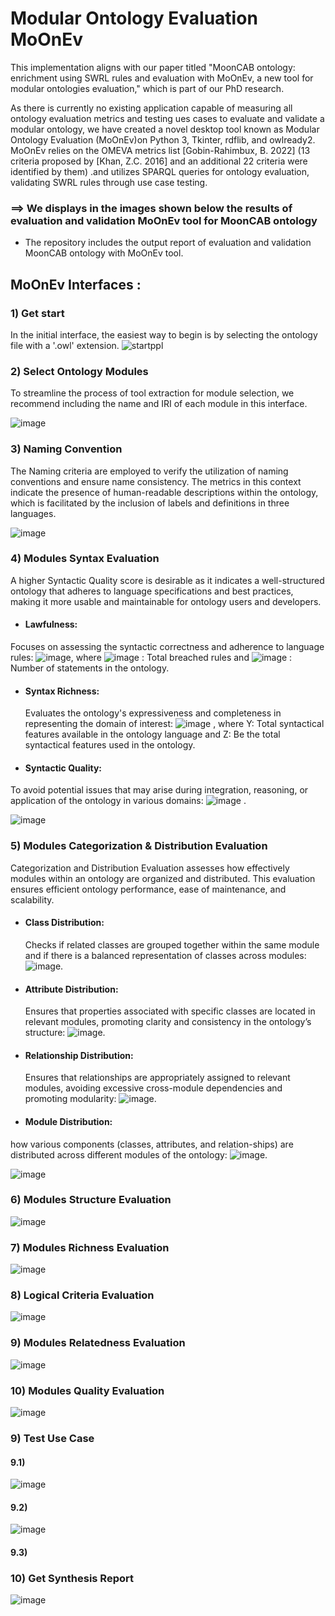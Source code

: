 # Modular Ontology Evaluation MoOnEv

This implementation aligns with our paper titled "MoonCAB ontology: enrichment using SWRL rules and evaluation with MoOnEv, a new tool for modular ontologies evaluation," which is part of our PhD research.

As there is currently no existing application capable of measuring all ontology evaluation metrics and testing ues cases to evaluate and validate a modular ontology, we have created a novel desktop tool known as Modular Ontology Evaluation (MoOnEv)on Python 3, Tkinter, rdflib, and owlready2. MoOnEv relies on the OMEVA metrics list [Gobin-Rahimbux, B. 2022] (13 criteria proposed by [Khan, Z.C. 2016] and an additional 22 criteria were identified by them) .and utilizes SPARQL queries for ontology evaluation, validating SWRL rules through use case testing.

  ### ==> We displays in the images shown below the results of evaluation and validation MoOnEv tool for MoonCAB ontology
- The repository includes the output report of evaluation and validation MoonCAB ontology with MoOnEv tool.
## MoOnEv Interfaces :
### 1) Get start
In the initial interface, the easiest way to begin is by selecting the ontology file with a '.owl' extension.
![startppl](https://github.com/nourelhoudahamoudaa/Mo-On-Ev/assets/48714413/e225e070-b40d-4d61-af55-bb54a9d9b381)

### 2) Select Ontology Modules
To streamline the process of tool extraction for module selection, we recommend including the name and IRI of each module in this interface.

![image](https://github.com/nourelhoudahamoudaa/Mo-On-Ev/assets/48714413/4cb42400-60f4-4b24-a2f5-4fb1615beaf6)



### 3) Naming Convention
  The Naming criteria are employed to verify the utilization of naming conventions and ensure name consistency. The metrics in this context indicate the presence of human-readable descriptions within the ontology, which is facilitated by the inclusion of labels and definitions in three languages.
  
![image](https://github.com/nourelhoudahamoudaa/Mo-On-Ev/assets/48714413/e1a7ea92-1525-4b75-b918-db4a729d0068)



### 4) Modules Syntax Evaluation
A higher Syntactic Quality score is desirable as it indicates a well-structured ontology that adheres to language specifications and best practices, making it more usable and maintainable for ontology users and developers.

- #### Lawfulness:
Focuses on assessing the syntactic correctness and adherence to language rules:  ![image](https://github.com/nourelhoudahamoudaa/Mo-On-Ev/assets/48714413/98185127-841c-4487-b823-c615e6cd0aff), where ![image](https://github.com/nourelhoudahamoudaa/Mo-On-Ev/assets/48714413/1a8b5f24-27ef-4a57-b668-368e776ce178)
: Total breached rules and ![image](https://github.com/nourelhoudahamoudaa/Mo-On-Ev/assets/48714413/5ef40f63-05ea-43ed-a1ee-f9fe2e0b1cfd)
: Number of statements in the ontology.
- #### Syntax Richness:
   Evaluates the ontology's expressiveness and completeness in representing the domain of interest:  ![image](https://github.com/nourelhoudahamoudaa/Mo-On-Ev/assets/48714413/359743fb-3e5a-450d-a375-79098a1d7d34)
, where Y: Total syntactical features available in the ontology language and Z: Be the total syntactical features used in the ontology.
- #### Syntactic Quality:
To avoid potential issues that may arise during integration, reasoning, or application of the ontology in various domains: ![image](https://github.com/nourelhoudahamoudaa/Mo-On-Ev/assets/48714413/fa80ed45-3340-4697-94db-7262bfca48ca) .



![image](https://github.com/nourelhoudahamoudaa/Mo-On-Ev/assets/48714413/15cd9cd9-3ae5-4f0f-948f-a65d4f006b71)


### 5) Modules Categorization & Distribution Evaluation
Categorization and Distribution Evaluation assesses how effectively modules within an ontology are organized and distributed. This evaluation ensures efficient ontology performance, ease of maintenance, and scalability.

- #### Class Distribution:
  Checks if related classes are grouped together within the same module and if there is a balanced representation of classes across modules: ![image](https://github.com/nourelhoudahamoudaa/Mo-On-Ev/assets/48714413/f2758198-7f3f-4003-93cd-0bcffc51319d).

- #### Attribute Distribution:
  Ensures that properties associated with specific classes are located in relevant modules, promoting clarity and consistency in the ontology’s structure: ![image](https://github.com/nourelhoudahamoudaa/Mo-On-Ev/assets/48714413/84880013-1597-4262-9735-fcea348147c3).

- #### Relationship Distribution:
  Ensures that relationships are appropriately assigned to relevant modules, avoiding excessive cross-module dependencies and promoting modularity: ![image](https://github.com/nourelhoudahamoudaa/Mo-On-Ev/assets/48714413/b65481ca-df8d-4496-b805-3c1277e06bac).
- #### Module Distribution:
 how various components (classes, attributes, and relation-ships) are distributed across different modules of the ontology: ![image](https://github.com/nourelhoudahamoudaa/Mo-On-Ev/assets/48714413/0ee83176-738d-4f71-b1b8-142ea5aa0fb3).

![image](https://github.com/nourelhoudahamoudaa/Mo-On-Ev/assets/48714413/19203589-5bef-4a00-b122-f92ebe8a15c3)


### 6) Modules Structure Evaluation
![image](https://github.com/nourelhoudahamoudaa/Mo-On-Ev/assets/48714413/6e33f314-dcd1-4050-86fa-3e07f6963198)


### 7) Modules Richness Evaluation
![image](https://github.com/nourelhoudahamoudaa/Mo-On-Ev/assets/48714413/f8e66ee5-e897-45e1-9fb0-b455c49c72cc)


### 8) Logical Criteria Evaluation
![image](https://github.com/nourelhoudahamoudaa/Mo-On-Ev/assets/48714413/41a9777c-b379-4b15-8eb6-3ab1b2efb667)


### 9) Modules Relatedness Evaluation
![image](https://github.com/nourelhoudahamoudaa/Mo-On-Ev/assets/48714413/d65a2131-82af-4925-8476-be2a13380ad7)


### 10) Modules Quality Evaluation
![image](https://github.com/nourelhoudahamoudaa/Mo-On-Ev/assets/48714413/bf7de737-b4d3-4997-877c-71d931c6e8c0)


### 9) Test Use Case
#### 9.1)
![image](https://github.com/nourelhoudahamoudaa/Mo-On-Ev/assets/48714413/46d83b30-7716-492d-82f9-d6f0bdd8c801)

#### 9.2)
![image](https://github.com/nourelhoudahamoudaa/Mo-On-Ev/assets/48714413/1cce83bc-3655-4d0d-8a29-31d2b1f66f7e)

#### 9.3)

### 10) Get Synthesis Report

![image](https://github.com/nourelhoudahamoudaa/Mo-On-Ev/assets/48714413/02adc6a1-bb39-402b-b44b-1da31dd19696)


